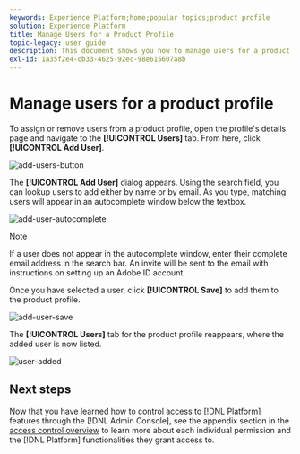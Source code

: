 ```yaml
---
keywords: Experience Platform;home;popular topics;product profile
solution: Experience Platform
title: Manage Users for a Product Profile
topic-legacy: user guide
description: This document shows you how to manage users for a product profile in the UI for Adobe Experience Platform.
exl-id: 1a35f2e4-cb33-4625-92ec-98e615607a8b
---
```

# Manage users for a product profile

To assign or remove users from a product profile, open the profile's details page and navigate to the **[!UICONTROL Users]** tab. From here, click **[!UICONTROL Add User]**.

![add-users-button](../images/add-users-button.png)

The **[!UICONTROL Add User]** dialog appears. Using the search field, you can lookup users to add either by name or by email. As you type, matching users will appear in an autocomplete window below the textbox.

![add-user-autocomplete](../images/add-user-autocomplete.png)

>[!NOTE]
>
>If a user does not appear in the autocomplete window, enter their complete email address in the search bar. An invite will be sent to the email with instructions on setting up an Adobe ID account.

Once you have selected a user, click **[!UICONTROL Save]** to add them to the product profile.

![add-user-save](../images/add-user-save.png)

The **[!UICONTROL Users]** tab for the product profile reappears, where the added user is now listed.

![user-added](../images/user-added.png)

## Next steps

 Now that you have learned how to control access to [!DNL Platform] features through the [!DNL Admin Console], see the appendix section in the [access control overview](../home.md) to learn more about each individual permission and the [!DNL Platform] functionalities they grant access to.
